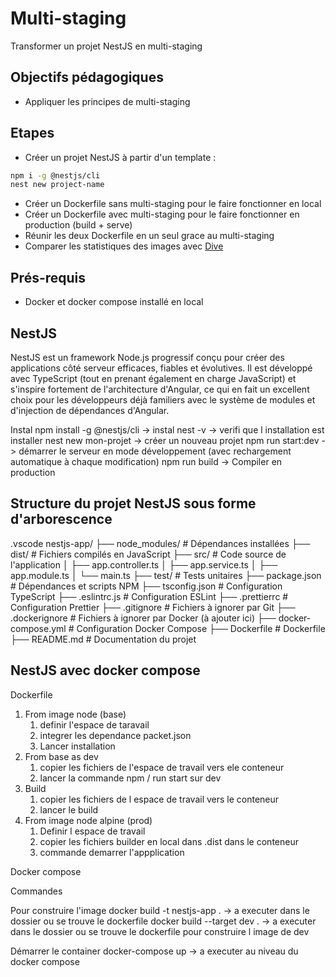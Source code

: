 # Multi-staging

Transformer un projet NestJS en multi-staging

## Objectifs pédagogiques

- Appliquer les principes de multi-staging

## Etapes

- Créer un projet NestJS à partir d'un template :

```bash  
npm i -g @nestjs/cli
nest new project-name
```

- Créer un Dockerfile sans multi-staging pour le faire fonctionner en local
- Créer un Dockerfile avec multi-staging pour le faire fonctionner en production (build + serve)
- Réunir les deux Dockerfile en un seul grace au multi-staging
- Comparer les statistiques des images avec [Dive](https://github.com/wagoodman/dive)


## Prés-requis

- Docker et docker compose installé en local

## NestJS

NestJS est un framework Node.js progressif conçu pour créer des applications côté serveur efficaces, fiables et évolutives. Il est développé avec TypeScript (tout en prenant également en charge JavaScript) et s'inspire fortement de l'architecture d'Angular, ce qui en fait un excellent choix pour les développeurs déjà familiers avec le système de modules et d'injection de dépendances d'Angular.

Instal 
npm install -g @nestjs/cli      -> instal
nest -v                         -> verifi que l installation est installer
nest new mon-projet             -> créer un nouveau projet
npm run start:dev               -> démarrer le serveur en mode développement (avec rechargement automatique à chaque modification)
npm run build                   -> Compiler en production


## Structure du projet NestJS sous forme d'arborescence
.vscode
nestjs-app/
    ├── node_modules/              # Dépendances installées
    ├── dist/                      # Fichiers compilés en JavaScript
    ├── src/                       # Code source de l'application
    │   ├── app.controller.ts
    │   ├── app.service.ts
    │   ├── app.module.ts
    │   └── main.ts
    ├── test/                      # Tests unitaires
    ├── package.json               # Dépendances et scripts NPM
    ├── tsconfig.json              # Configuration TypeScript
    ├── .eslintrc.js               # Configuration ESLint
    ├── .prettierrc                # Configuration Prettier
    ├── .gitignore                 # Fichiers à ignorer par Git
    ├── .dockerignore              # Fichiers à ignorer par Docker (à ajouter ici)
    ├── docker-compose.yml         # Configuration Docker Compose
├── Dockerfile                 # Dockerfile
├── README.md                  # Documentation du projet


## NestJS avec docker compose

Dockerfile
1. From image node (base)
   1. definir l'espace de taravail
   2. integrer les dependance packet.json
   3. Lancer installation
2. From base as dev
   1. copier les fichiers de l'espace de travail vers ele conteneur
   2. lancer la commande npm / run start sur dev
3. Build
   1. copier les fichiers de l espace de travail vers le conteneur
   2. lancer le build
4. From image node alpine (prod)
   1. Definir l espace de travail
   2. copier les fichiers builder en local dans .dist dans le conteneur
   3. commande demarrer l'appplication

Docker compose


Commandes

Pour construire l'image
    docker build -t nestjs-app .                -> a executer dans le dossier ou se trouve le dockerfile
    docker build --target dev .                 -> a executer dans le dossier ou se trouve le dockerfile pour construire l image de dev

Démarrer le container
    docker-compose up                           -> a executer au niveau du docker compose
